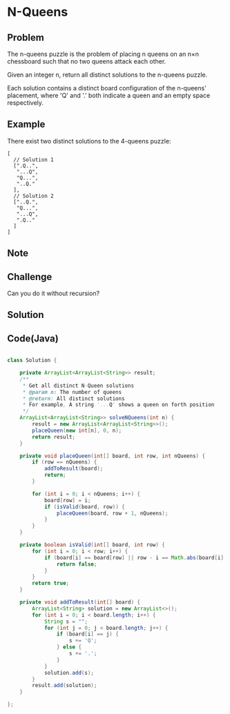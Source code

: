 N-Queens
===


Problem
-------

The n-queens puzzle is the problem of placing n queens on an n×n chessboard such that no two queens attack each other.

Given an integer n, return all distinct solutions to the n-queens puzzle.

Each solution contains a distinct board configuration of the n-queens' placement, where 'Q' and '.' both indicate a queen and an empty space respectively.

Example
-------

There exist two distinct solutions to the 4-queens puzzle:

    [
      // Solution 1
      [".Q..",
       "...Q",
       "Q...",
       "..Q."
      ],
      // Solution 2
      ["..Q.",
       "Q...",
       "...Q",
       ".Q.."
      ]
    ]

Note
---------

Challenge
---------

Can you do it without recursion?

Solution
--------



Code(Java)
----------

```java

class Solution {

    private ArrayList<ArrayList<String>> result;
    /**
     * Get all distinct N-Queen solutions
     * @param n: The number of queens
     * @return: All distinct solutions
     * For example, A string '...Q' shows a queen on forth position
     */
    ArrayList<ArrayList<String>> solveNQueens(int n) {
        result = new ArrayList<ArrayList<String>>();
        placeQueen(new int[n], 0, n);
        return result;
    }

    private void placeQueen(int[] board, int row, int nQueens) {
        if (row == nQueens) {
            addToResult(board);
            return;
        }

        for (int i = 0; i < nQueens; i++) {
            board[row] = i;
            if (isValid(board, row)) {
                placeQueen(board, row + 1, nQueens);
            }
        }
    }

    private boolean isValid(int[] board, int row) {
        for (int i = 0; i < row; i++) {
            if (board[i] == board[row] || row - i == Math.abs(board[i] - board[row])) {
                return false;
            }
        }
        return true;
    }

    private void addToResult(int[] board) {
        ArrayList<String> solution = new ArrayList<>();
        for (int i = 0; i < board.length; i++) {
            String s = "";
            for (int j = 0; j < board.length; j++) {
                if (board[i] == j) {
                    s += 'Q';
                } else {
                    s += '.';
                }
            }
            solution.add(s);
        }
        result.add(solution);
    }

};
```